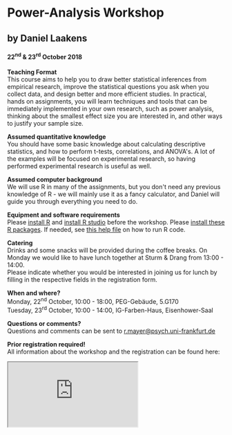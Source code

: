 # Power-Analysis Workshop 
## by Daniel Laakens
#### 22<sup>nd</sup> & 23<sup>rd</sup> October 2018  
**Teaching Format**  This course aims to help you to draw better statistical inferences from empirical research, improve the statistical questions you ask when you collect data, and design better and more efficient studies. In practical, hands on assignments, you will learn techniques and tools that can be immediately implemented in your own research, such as power analysis, thinking about the smallest effect size you are interested in, and other ways to justify your sample size. **Assumed quantitative knowledge**  You should have some basic knowledge about calculating descriptive statistics, and how to perform t-tests, correlations, and ANOVA's. A lot of the examples will be focused on experimental research, so having performed experimental research is useful as well.**Assumed computer background**  We will use R in many of the assignments, but you don't need any previous knowledge of R - we will mainly use it as a fancy calculator, and Daniel will guide you through everything you need to do. **Equipment and software requirements**  Please [install R](https://cran.r-project.org/) and [install R studio](https://www.rstudio.com/products/rstudio/download/) before the workshop.Please [install these R packages](https://surfdrive.surf.nl/files/index.php/s/qIDymGsd3Ja9Xip). If needed, see [this help file](https://support.rstudio.com/hc/en-us/articles/200484448-Editing-and-Executing-Code) on how to run R code.**Catering**  
Drinks and some snacks will be provided during the coffee breaks.
On Monday we would like to have lunch together at Sturm & Drang from 13:00 - 14:00.  
Please indicate whether you would be interested in joining us for lunch by filling in the respective fields in the registration form. **When and where?**  
Monday, 22<sup>nd</sup> October, 10:00 - 18:00, PEG-Gebäude, 5.G170  
Tuesday, 23<sup>rd</sup> October, 10:00 - 14:00, IG-Farben-Haus, Eisenhower-Saal**Questions or comments?**  Questions and comments can be sent to r.mayer@psych.uni-frankfurt.de**Prior registration required!**   
All information about the workshop and the registration can be found here:  
<iframe 
src="https://docs.google.com/forms/d/1JQO2RWBECpsx0cEsEvggvaoWXzMnmi7WPwQGS9GrVdw/edit?edit_requested=true"